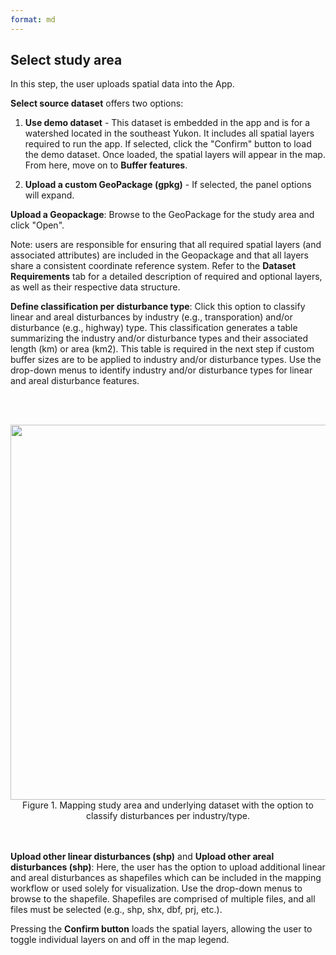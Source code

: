 ```yaml
---
format: md
---
```


## Select study area

In this step, the user uploads spatial data into the App. 

**Select source dataset** offers two options:

1. **Use demo dataset** - This dataset is embedded in the app and is for a watershed located in the southeast Yukon. It includes all spatial layers required to run the app. If selected, click the "Confirm" button to load the demo dataset. Once loaded, the spatial layers will appear in the map. From here, move on to **Buffer features**.
   
2. **Upload a custom GeoPackage (gpkg)** - If selected, the panel options will expand.

**Upload a Geopackage**: Browse to the GeoPackage for the study area and click "Open".

Note: users are responsible for ensuring that all required spatial layers (and associated attributes) are included in the Geopackage and that all layers share a consistent coordinate reference system.
Refer to the **Dataset Requirements** tab for a detailed description of required and optional layers, as well as their respective data structure.

**Define classification per disturbance type**: Click this option to classify linear and areal disturbances by industry (e.g., transporation) and/or disturbance (e.g., highway) type. This classification generates a table summarizing the industry and/or disturbance types and their associated length (km) or area (km2). This table is required in the next step if custom buffer sizes are to be applied to industry and/or disturbance types. Use the drop-down menus to identify industry and/or disturbance types for linear and areal disturbance features.


<br><br>
<center><img src="pics/SelectSA.png" width="600"><br>Figure 1. Mapping study area and underlying dataset with the option to classify disturbances per industry/type.</center>
<br><br>

**Upload other linear disturbances (shp)** and **Upload other areal disturbances (shp)**: Here, the user has the option to upload additional linear and areal disturbances as shapefiles which can be included in the mapping workflow or used solely for visualization. Use the drop-down menus to browse to the shapefile. Shapefiles are comprised of multiple files, and all files must be selected (e.g., shp, shx, dbf, prj, etc.).

Pressing the **Confirm button** loads the spatial layers, allowing the user to toggle individual layers on and off in the map legend.
